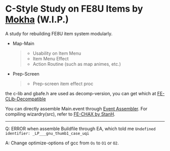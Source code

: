 # C-Style Study on FE8U Items by [Mokha](https://github.com/MokhaLeee) (W.I.P.) 

A study for rebuilding FE8U item system modularly.

* Map-Main
	>+ Usability on Item Menu
	>+ Item Menu Effect
	>+ Action Routine (such as map animes, etc.)
* Prep-Screen
	>+ Prep-screen item effect proc

the c-lib and gbafe.h are used as decomp-version, you can get which at [FE-CLib-Decompatible](https://github.com/boviex/FE-CLib-Decompatible.git)

You can directly assemble Main.event through [Event Assembler](https://github.com/StanHash/EventAssembler.git). For compiling wizardry(src), refer to [FE-CHAX by StanH](https://github.com/StanHash/FE-CHAX).


---
Q: ERROR when assemble Buildfile through EA, which told me `Undefined identifier: _LP___gnu_thumb1_case_uqi`

A: Change optimize-options of gcc from `Os` to `O1` or `O2`.